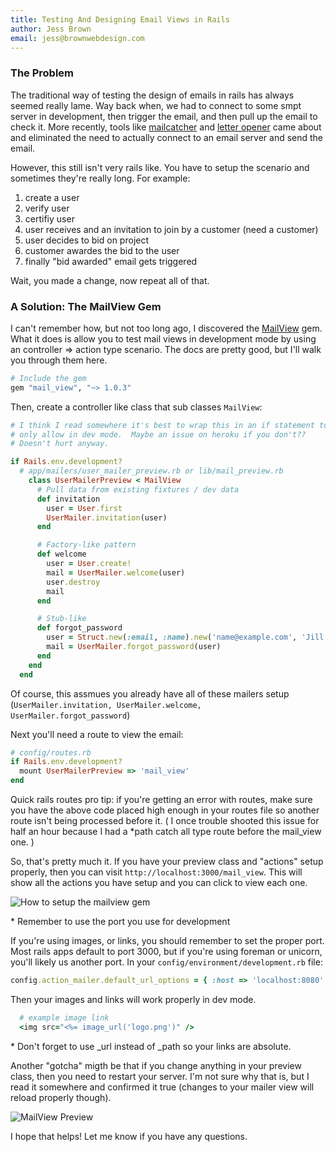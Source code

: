 ```yaml
---
title: Testing And Designing Email Views in Rails
author: Jess Brown
email: jess@brownwebdesign.com
---
```


### The Problem

The traditional way of testing the design of emails in rails has always
seemed really lame.  Way back when, we had to connect to some
smpt server in development, then trigger the email, and then pull up the
email to check it.  More recently, tools like
[mailcatcher](http://mailcatcher.me) and [letter
opener](https://github.com/ryanb) came about and eliminated the need to
actually connect to an email server and send the email. 

However, this still isn't very rails like.  You have to setup the
scenario and sometimes they're really long.  For example:

1. create a user
2. verify user
3. certifiy user
4. user receives and an invitation to join by a customer (need a customer)
5. user decides to bid on project
6. customer awardes the bid to the user
7. finally "bid awarded" email gets triggered

Wait, you made a change, now repeat all of that.

### A Solution:  The MailView Gem

I can't remember how, but not too long ago, I discovered the [MailView][1] gem.  What it does is allow you to test mail views in development mode by using an controller => action type scenario.  The docs are pretty good, but I'll walk you through them here.

```ruby
# Include the gem
gem "mail_view", "~> 1.0.3"
```

Then, create a controller like class that sub classes `MailView`:

```ruby
# I think I read somewhere it's best to wrap this in an if statement to
# only allow in dev mode.  Maybe an issue on heroku if you don't??
# Doesn't hurt anyway.

if Rails.env.development?
  # app/mailers/user_mailer_preview.rb or lib/mail_preview.rb
    class UserMailerPreview < MailView
      # Pull data from existing fixtures / dev data
      def invitation
        user = User.first
        UserMailer.invitation(user) 
      end

      # Factory-like pattern
      def welcome
        user = User.create!
        mail = UserMailer.welcome(user)
        user.destroy
        mail
      end

      # Stub-like
      def forgot_password
        user = Struct.new(:email, :name).new('name@example.com', 'Jill Smith')
        mail = UserMailer.forgot_password(user)
      end
    end
  end
```

Of course, this assmues you already have all of these mailers setup
(`UserMailer.invitation, UserMailer.welcome, UserMailer.forgot_password`)

Next you'll need a route to view the email:

```ruby
# config/routes.rb
if Rails.env.development?
  mount UserMailerPreview => 'mail_view'
end
```

Quick rails routes pro tip:  if you're getting an error with routes,
make sure you have the above code placed high enough in your routes file
so another route isn't being processed before it.  ( I once trouble
    shooted this issue for half an hour because I had a *path catch all type
    route before the mail_view one. )


So, that's pretty much it.  If you have your preview class and "actions"
setup properly, then you can visit `http://localhost:3000/mail_view`.
This will show all the actions you have setup and you can click to view
each one.  

![How to setup the mailview gem][2]

<span class="footnote">* Remember to use the port you use for development</span>

If you're using images, or links, you should remember to set the proper
port.  Most rails apps default to port 3000, but if you're using foreman or
unicorn, you'll likely us another port. In your `config/environment/development.rb` file:

```ruby
config.action_mailer.default_url_options = { :host => 'localhost:8080' }
```
Then your images and links will work properly in dev mode.

```ruby
  # example image link
  <img src="<%= image_url('logo.png')" />
```
<span class="footnote">* Don't forget to use _url instead of _path so
your links are absolute.</span>

Another "gotcha" migth be that if you change anything in your preview
class, then you need to restart your server.  I'm not sure why that is,
but I read it somewhere and confirmed it true (changes to your mailer
view will reload properly though).  

![MailView Preview][3]

I hope that helps!  Let me know if you have any questions.


[1]: https://github.com/37signals/mail_view
[2]:/images/blog/mail-view-links.png
[3]:/images/blog/mail-view.png


